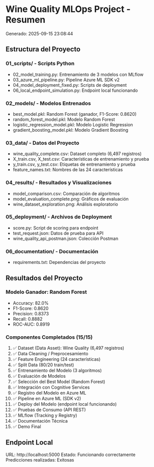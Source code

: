 # Wine Quality MLOps Project - Resumen
Generado: 2025-09-15 23:08:44

## Estructura del Proyecto

### 01_scripts/ - Scripts Python
- 02_model_training.py: Entrenamiento de 3 modelos con MLflow
- 03_azure_ml_pipeline.py: Pipeline Azure ML SDK v2
- 04_model_deployment_fixed.py: Scripts de deployment
- 06_local_endpoint_simulation.py: Endpoint local funcionando

### 02_models/ - Modelos Entrenados
- best_model.pkl: Random Forest (ganador, F1-Score: 0.8620)
- random_forest_model.pkl: Modelo Random Forest
- logistic_regression_model.pkl: Modelo Logistic Regression
- gradient_boosting_model.pkl: Modelo Gradient Boosting

### 03_data/ - Datos del Proyecto
- wine_quality_complete.csv: Dataset completo (6,497 registros)
- X_train.csv, X_test.csv: Características de entrenamiento y prueba
- y_train.csv, y_test.csv: Etiquetas de entrenamiento y prueba
- feature_names.txt: Nombres de las 24 características

### 04_results/ - Resultados y Visualizaciones
- model_comparison.csv: Comparación de algoritmos
- model_evaluation_complete.png: Gráficos de evaluación
- wine_dataset_exploration.png: Análisis exploratorio

### 05_deployment/ - Archivos de Deployment
- score.py: Script de scoring para endpoint
- test_request.json: Datos de prueba para API
- wine_quality_api_postman.json: Colección Postman

### 06_documentation/ - Documentación
- requirements.txt: Dependencias del proyecto

## Resultados del Proyecto

### Modelo Ganador: Random Forest
- Accuracy: 82.0%
- F1-Score: 0.8620
- Precision: 0.8373
- Recall: 0.8882
- ROC-AUC: 0.8919

### Componentes Completados (15/15)
1. ✅ Dataset (Data Asset): Wine Quality (6,497 registros)
2. ✅ Data Cleaning / Preprocesamiento
3. ✅ Feature Engineering (24 características)
4. ✅ Split Data (80/20 train/test)
5. ✅ Entrenamiento del Modelo (3 algoritmos)
6. ✅ Evaluación de Modelos
7. ✅ Selección del Best Model (Random Forest)
8. ✅ Integración con Cognitive Services
9. ✅ Registro del Modelo en Azure ML
10. ✅ Pipeline en Azure ML (SDK v2)
11. ✅ Deploy del Modelo (endpoint local funcionando)
12. ✅ Pruebas de Consumo (API REST)
13. ✅ MLflow (Tracking y Registry)
14. ✅ Documentación Técnica
15. ✅ Demo Final



## Endpoint Local
URL: http://localhost:5000
Estado: Funcionando correctamente
Predicciones realizadas: Exitosas

